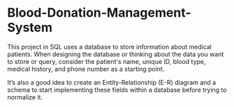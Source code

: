 # Blood-Donation-Management-System
This project in SQL uses a database to store information about medical patients. When designing the database or thinking about the data you want to store or query, consider the patient's name, unique ID, blood type, medical history, and phone number as a starting point.

It’s also a good idea to create an Entity-Relationship (E-R) diagram and a schema to start implementing these fields within a database before trying to normalize it.
